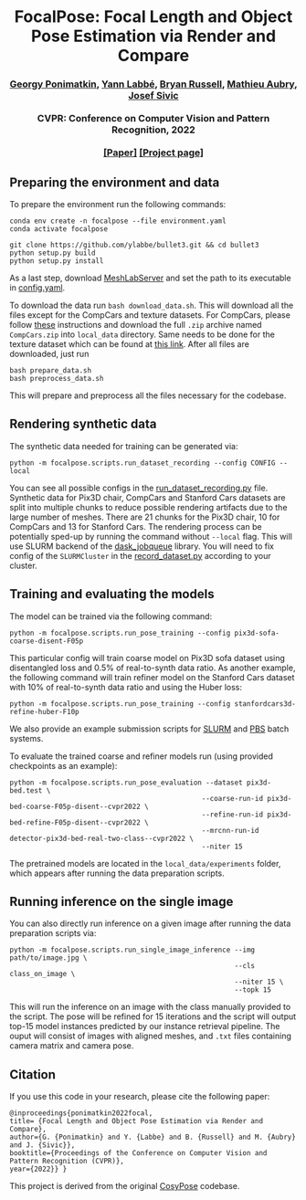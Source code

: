 <h1 align="center">
FocalPose: Focal Length and Object Pose Estimation via Render and Compare
</h1>

<div align="center">
<h3>
<a href="http://ponimatkin.github.io">Georgy Ponimatkin</a>,
<a href="http://ylabbe.github.io">Yann Labbé</a>,
 <a href="http://bryanrussell.org">Bryan Russell</a>,
<a href="http://imagine.enpc.fr/~aubrym/">Mathieu Aubry</a>,
<a href="http://www.di.ens.fr/~josef/">Josef Sivic</a>
<br>
<br>
CVPR: Conference on Computer Vision and Pattern Recognition, 2022
<br>
<br>
<a href="">[Paper]</a>
<a href="https://ponimatkin.github.io/focalpose/index.html">[Project page]</a>
<br>
</h3>
</div>
 
## Preparing the environment and data
To prepare the environment run the following commands: 
```
conda env create -n focalpose --file environment.yaml
conda activate focalpose

git clone https://github.com/ylabbe/bullet3.git && cd bullet3 
python setup.py build
python setup.py install
```
As a last step, download [MeshLabServer](https://www.meshlab.net) and set the path to its executable in [config.yaml](config.yaml). 

To download the data run `bash download_data.sh`. This will download all the files 
except for the CompCars and texture datasets. For CompCars, please follow [these](http://mmlab.ie.cuhk.edu.hk/datasets/comp_cars/instruction.txt) instructions
and download the full `.zip` archive named `CompCars.zip` into `local_data` directory. Same needs to be done for the texture dataset
which can be found at [this link](https://drive.google.com/file/d/1Xg8ODMH0k6EZLYFvQ72FF14uQ7uOitpG/view?usp=sharing). After all files are downloaded, just run
```
bash prepare_data.sh
bash preprocess_data.sh
```
This will prepare and preprocess all the files necessary for the codebase.
 
## Rendering synthetic data
The synthetic data needed for training can be generated via:
```
python -m focalpose.scripts.run_dataset_recording --config CONFIG --local
```
You can see all possible configs in the [run_dataset_recording.py](focalpose/scripts/run_dataset_recording.py) file. Synthetic data for Pix3D chair, CompCars and Stanford Cars 
datasets are split into multiple chunks to reduce possible rendering artifacts due to the large number of meshes. There are 21 chunks for the Pix3D chair, 10 for CompCars and 13 for Stanford Cars. 
The rendering process can be potentially sped-up by running the command without `--local` flag. This will use SLURM backend of the
[dask_jobqueue](https://jobqueue.dask.org) library. You will need to fix config of the `SLURMCluster` in the
[record_dataset.py](focalpose/recording/record_dataset.py) according to your cluster.

## Training and evaluating the models
The model can be trained via the following command:
```
python -m focalpose.scripts.run_pose_training --config pix3d-sofa-coarse-disent-F05p
```
This particular config will train coarse model on Pix3D sofa dataset using disentangled loss and 0.5% of real-to-synth data ratio. As another example, the following command will train
refiner model on the Stanford Cars dataset with 10% of real-to-synth data ratio and using the Huber loss:
```
python -m focalpose.scripts.run_pose_training --config stanfordcars3d-refine-huber-F10p
```
We also provide an example submission scripts for [SLURM](train_slurm.sh) and [PBS](tran_pbs.sh) batch systems.

To evaluate the trained coarse and refiner models run (using provided checkpoints as an example):
```
python -m focalpose.scripts.run_pose_evaluation --dataset pix3d-bed.test \
                                               --coarse-run-id pix3d-bed-coarse-F05p-disent--cvpr2022 \
                                               --refine-run-id pix3d-bed-refine-F05p-disent--cvpr2022 \
                                               --mrcnn-run-id detector-pix3d-bed-real-two-class--cvpr2022 \
                                               --niter 15 
```
The pretrained models are located in the `local_data/experiments` folder, which appears after running the data preparation scripts.

## Running inference on the single image
You can also directly run inference on a given image after running the data preparation scripts via:
```
python -m focalpose.scripts.run_single_image_inference --img path/to/image.jpg \
                                                       --cls class_on_image \
                                                       --niter 15 \
                                                       --topk 15 
```
This will run the inference on an image with the class manually provided to the script. The pose will be refined for 15 
iterations and the script will output top-15 model instances predicted by our instance retrieval pipeline. The ouput will consist
of images with aligned meshes, and `.txt` files containing camera matrix and camera pose.

## Citation
If you use this code in your research, please cite the following paper:

```
@inproceedings{ponimatkin2022focal, 
title= {Focal Length and Object Pose Estimation via Render and Compare}, 
author={G. {Ponimatkin} and Y. {Labbe} and B. {Russell} and M. {Aubry} and J. {Sivic}}, 
booktitle={Proceedings of the Conference on Computer Vision and Pattern Recognition (CVPR)}, 
year={2022}} }
```

This project is derived from the original [CosyPose](https://github.com/ylabbe/cosypose/) codebase.
